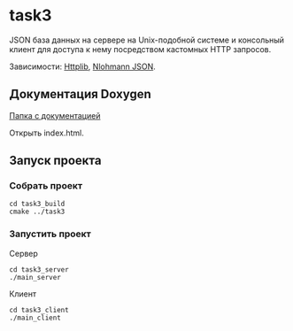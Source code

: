 # task3

JSON база данных на сервере на Unix-подобной системе и консольный клиент для доступа к нему посредством кастомных HTTP запросов.

Зависимости: [Httplib](https://github.com/yhirose/cpp-httplib), [Nlohmann JSON](https://github.com/nlohmann/json).

## Документация Doxygen
[Папка с документацией](https://github.com/jakeltree/task3/tree/master/task3/html)

Открыть index.html.

## Запуск проекта 
### Собрать проект
```
cd task3_build
cmake ../task3
```

### Запустить проект
Сервер 
```
cd task3_server
./main_server
```
Клиент
```
cd task3_client
./main_client
```
